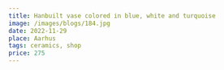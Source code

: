 ```yaml
---
title: Hanbuilt vase colored in blue, white and turquoise
image: /images/blogs/184.jpg
date: 2022-11-29
place: Aarhus
tags: ceramics, shop
price: 275
---
```

